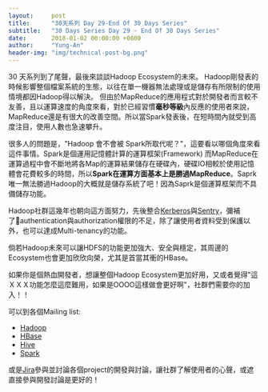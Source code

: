 ```yaml
---
layout:     post
title:      "30天系列 Day 29-End Of 30 Days Series"
subtitle:   "30 Days Series Day 29 - End Of 30 Days Series"
date:       2018-01-02 00:00:00 +0800
author:     "Yung-An"
header-img: "img/technical-post-bg.png"
---
```


30 天系列到了尾聲，最後來談談Hadoop Ecosystem的未來。 
Hadoop剛發表的時候影響整個檔案系統的生態，以往在單一機器無法處理或是儲存有所限制的使用情境都因Hadoop得以解決。
但由於MapReduce的應用程式對於開發者而言較不友善，且以運算速度的角度來看，對於已經習慣**毫秒等級**內反應的使用者來說，
MapReduce還是有很大的改善空間。所以當Spark發表後，在短時間內就受到高度注目，使用人數也急速攀升。

很多人的問題是，"Hadoop 會不會被 Spark所取代呢？"，這要看以哪個角度來看這件事情。Spark是個運用記憶體計算的運算框架(Framework)
而MapReduce在運算過程中會不斷地將各Map的運算結果儲存在硬碟內，硬碟IO相較於使用記憶體會花費較多的時間，所以**Spark在運算方面基本上是勝過MapReduce**。Saprk唯一無法勝過Hadoop的大概就是儲存系統了吧！因為Saprk是個運算框架而不具備儲存功能。

Hadoop社群這幾年也朝向這方面努力，先後整合[Kerberos][kerberos_url]與[Sentry][sentry_url]，彌補了authentication與authorization權限的不足，除了讓使用者資料受到保護以外，也可以達成Multi-tenancy的功能。

倘若Hadoop未來可以讓HDFS的功能更加強大、安全與穩定，其周邊的Ecosystem也會更加欣欣向榮，尤其是首當其衝的HBase。

如果你是個熱血開發者，想讓整個Hadoop Ecosystem更加好用，又或者覺得"這ＸＸＸ功能怎麼這麼難用，如果是OOOO這樣做會更好啊"，社群們需要你的加入！！

可以到各個Mailing list:

* [Hadoop][hadoop_mail]
* [HBase][hbase_mail]
* [Hive][hive_mail]
* [Spark][spark_mail]

或是[Jira][jira]參與並討論各個project的開發與討論，讓社群了解使用者的心聲，或遮直接參與開發討論是更好的！

[jira]: https://issues.apache.org/jira/browse/PHOENIX-4506?jql=project%20in%20(SPARK%2C%20HBASE%2C%20HADOOP%2C%20HIVE)
[kerberos_url]: https://web.mit.edu/kerberos/
[sentry_url]: https://sentry.apache.org
[hadoop_mail]: https://hadoop.apache.org/general_lists.html
[hbase_mail]: https://hbase.apache.org/mail-lists.html
[hive_mail]: https://hive.apache.org/mailing_lists.html
[spark_mail]: https://spark.apache.org/community.html